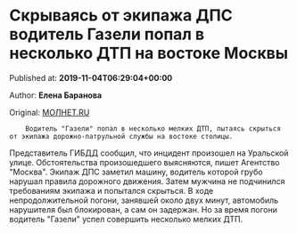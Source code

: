 
# Скрываясь от экипажа ДПС водитель Газели попал в несколько ДТП на востоке Москвы

Published at: **2019-11-04T06:29:04+00:00**

Author: **Елена Баранова**

Original: [МОЛНЕТ.RU](https://www.molnet.ru/mos/ru/order/o_717260)


        Водитель "Газели" попал в несколько мелких ДТП, пытаясь скрыться от экипажа дорожно-патрульной службы на востоке столицы.
      
Представитель ГИБДД сообщил, что инцидент произошел на Уральской улице. Обстоятельства произошедшего выясняются, пишет Агентство "Москва".
Экипаж ДПС заметил машину, водитель которой грубо нарушал правила дорожного движения. Затем мужчина не подчинился требованиям экипажа и попытался скрыться. В ходе непродолжительной погони, занявшей около двух минут, автомобиль нарушителя был блокирован, а сам он задержан. Но за время погони водитель "Газели" успел совершить несколько мелких ДТП.
